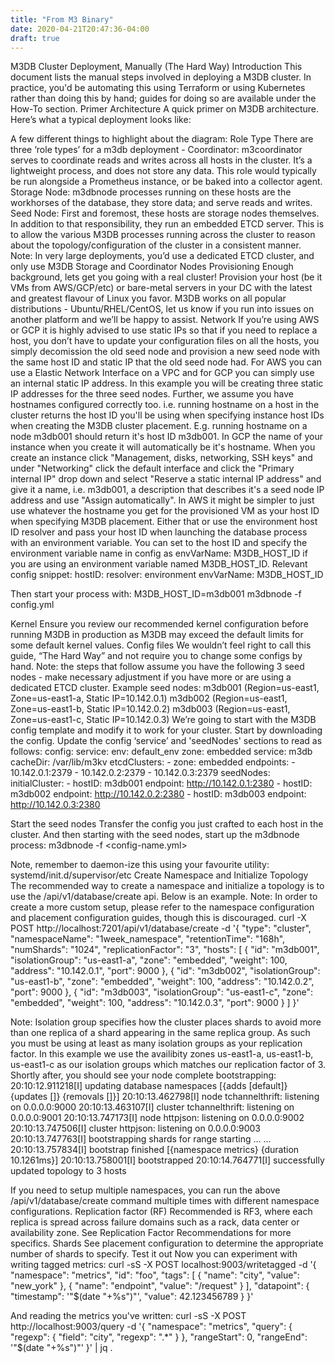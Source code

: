 ```yaml
---
title: "From M3 Binary"
date: 2020-04-21T20:47:36-04:00
draft: true
---
```


M3DB Cluster Deployment, Manually (The Hard Way)
Introduction
This document lists the manual steps involved in deploying a M3DB cluster. In practice, you'd be automating this using Terraform or using Kubernetes rather than doing this by hand; guides for doing so are available under the How-To section.
Primer Architecture
A quick primer on M3DB architecture. Here’s what a typical deployment looks like:

A few different things to highlight about the diagram:
Role Type
There are three ‘role types’ for a m3db deployment -
Coordinator: m3coordinator serves to coordinate reads and writes across all hosts in the cluster. It’s a lightweight process, and does not store any data. This role would typically be run alongside a Prometheus instance, or be baked into a collector agent.
Storage Node: m3dbnode processes running on these hosts are the workhorses of the database, they store data; and serve reads and writes.
Seed Node: First and foremost, these hosts are storage nodes themselves. In addition to that responsibility, they run an embedded ETCD server. This is to allow the various M3DB processes running across the cluster to reason about the topology/configuration of the cluster in a consistent manner.
Note: In very large deployments, you’d use a dedicated ETCD cluster, and only use M3DB Storage and Coordinator Nodes
Provisioning
Enough background, lets get you going with a real cluster! Provision your host (be it VMs from AWS/GCP/etc) or bare-metal servers in your DC with the latest and greatest flavour of Linux you favor. M3DB works on all popular distributions - Ubuntu/RHEL/CentOS, let us know if you run into issues on another platform and we’ll be happy to assist.
Network
If you’re using AWS or GCP it is highly advised to use static IPs so that if you need to replace a host, you don’t have to update your configuration files on all the hosts, you simply decomission the old seed node and provision a new seed node with the same host ID and static IP that the old seed node had. For AWS you can use a Elastic Network Interface on a VPC and for GCP you can simply use an internal static IP address.
In this example you will be creating three static IP addresses for the three seed nodes.
Further, we assume you have hostnames configured correctly too. i.e. running hostname on a host in the cluster returns the host ID you'll be using when specifying instance host IDs when creating the M3DB cluster placement. E.g. running hostname on a node m3db001 should return it's host ID m3db001.
In GCP the name of your instance when you create it will automatically be it's hostname. When you create an instance click "Management, disks, networking, SSH keys" and under "Networking" click the default interface and click the "Primary internal IP" drop down and select "Reserve a static internal IP address" and give it a name, i.e. m3db001, a description that describes it's a seed node IP address and use "Assign automatically".
In AWS it might be simpler to just use whatever the hostname you get for the provisioned VM as your host ID when specifying M3DB placement. Either that or use the environment host ID resolver and pass your host ID when launching the database process with an environment variable. You can set to the host ID and specify the environment variable name in config as envVarName: M3DB_HOST_ID if you are using an environment variable named M3DB_HOST_ID.
Relevant config snippet:
hostID:
  resolver: environment
  envVarName: M3DB_HOST_ID

Then start your process with:
M3DB_HOST_ID=m3db001 m3dbnode -f config.yml

Kernel
Ensure you review our recommended kernel configuration before running M3DB in production as M3DB may exceed the default limits for some default kernel values.
Config files
We wouldn’t feel right to call this guide, “The Hard Way” and not require you to change some configs by hand.
Note: the steps that follow assume you have the following 3 seed nodes - make necessary adjustment if you have more or are using a dedicated ETCD cluster. Example seed nodes:
m3db001 (Region=us-east1, Zone=us-east1-a, Static IP=10.142.0.1)
m3db002 (Region=us-east1, Zone=us-east1-b, Static IP=10.142.0.2)
m3db003 (Region=us-east1, Zone=us-east1-c, Static IP=10.142.0.3)
We’re going to start with the M3DB config template and modify it to work for your cluster. Start by downloading the config. Update the config ‘service’ and 'seedNodes' sections to read as follows:
config:
  service:
    env: default_env
    zone: embedded
    service: m3db
    cacheDir: /var/lib/m3kv
    etcdClusters:
      - zone: embedded
        endpoints:
          - 10.142.0.1:2379
          - 10.142.0.2:2379
          - 10.142.0.3:2379
  seedNodes:
    initialCluster:
      - hostID: m3db001
        endpoint: http://10.142.0.1:2380
      - hostID: m3db002
        endpoint: http://10.142.0.2:2380
      - hostID: m3db003
        endpoint: http://10.142.0.3:2380

Start the seed nodes
Transfer the config you just crafted to each host in the cluster. And then starting with the seed nodes, start up the m3dbnode process:
m3dbnode -f <config-name.yml>

Note, remember to daemon-ize this using your favourite utility: systemd/init.d/supervisor/etc
Create Namespace and Initialize Topology
The recommended way to create a namespace and initialize a topology is to use the /api/v1/database/create api. Below is an example.
Note: In order to create a more custom setup, please refer to the namespace configuration and placement configuration guides, though this is discouraged.
curl -X POST http://localhost:7201/api/v1/database/create -d '{
  "type": "cluster",
  "namespaceName": "1week_namespace",
  "retentionTime": "168h",
  "numShards": "1024",
  "replicationFactor": "3",
  "hosts": [
        {
            "id": "m3db001",
            "isolationGroup": "us-east1-a",
            "zone": "embedded",
            "weight": 100,
            "address": "10.142.0.1",
            "port": 9000
        },
        {
            "id": "m3db002",
            "isolationGroup": "us-east1-b",
            "zone": "embedded",
            "weight": 100,
            "address": "10.142.0.2",
            "port": 9000
        },
        {
            "id": "m3db003",
            "isolationGroup": "us-east1-c",
            "zone": "embedded",
            "weight": 100,
            "address": "10.142.0.3",
            "port": 9000
        }
    ]
}'

Note: Isolation group specifies how the cluster places shards to avoid more than one replica of a shard appearing in the same replica group. As such you must be using at least as many isolation groups as your replication factor. In this example we use the availibity zones us-east1-a, us-east1-b, us-east1-c as our isolation groups which matches our replication factor of 3.
Shortly after, you should see your node complete bootstrapping:
20:10:12.911218[I] updating database namespaces [{adds [default]} {updates []} {removals []}]
20:10:13.462798[I] node tchannelthrift: listening on 0.0.0.0:9000
20:10:13.463107[I] cluster tchannelthrift: listening on 0.0.0.0:9001
20:10:13.747173[I] node httpjson: listening on 0.0.0.0:9002
20:10:13.747506[I] cluster httpjson: listening on 0.0.0.0:9003
20:10:13.747763[I] bootstrapping shards for range starting ...
...
20:10:13.757834[I] bootstrap finished [{namespace metrics} {duration 10.1261ms}]
20:10:13.758001[I] bootstrapped
20:10:14.764771[I] successfully updated topology to 3 hosts

If you need to setup multiple namespaces, you can run the above /api/v1/database/create command multiple times with different namespace configurations.
Replication factor (RF)
Recommended is RF3, where each replica is spread across failure domains such as a rack, data center or availability zone. See Replication Factor Recommendations for more specifics.
Shards
See placement configuration to determine the appropriate number of shards to specify.
Test it out
Now you can experiment with writing tagged metrics:
curl -sS -X POST localhost:9003/writetagged -d '{
  "namespace": "metrics",
  "id": "foo",
  "tags": [
    {
      "name": "city",
      "value": "new_york"
    },
    {
      "name": "endpoint",
      "value": "/request"
    }
  ],
  "datapoint": {
    "timestamp": '"$(date "+%s")"',
    "value": 42.123456789
  }
}'

And reading the metrics you've written:
curl -sS -X POST http://localhost:9003/query -d '{
  "namespace": "metrics",
  "query": {
    "regexp": {
      "field": "city",
      "regexp": ".*"
    }
  },
  "rangeStart": 0,
  "rangeEnd": '"$(date "+%s")"'
}' | jq .
